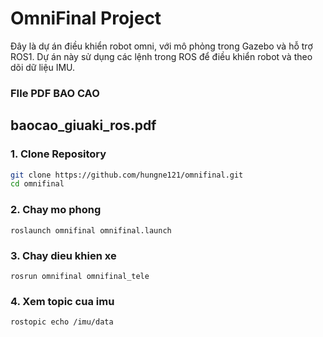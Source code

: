 # OmniFinal Project

Đây là dự án điều khiển robot omni, với mô phỏng trong Gazebo và hỗ trợ ROS1. Dự án này sử dụng các lệnh trong ROS để điều khiển robot và theo dõi dữ liệu IMU.
### FIle PDF BAO CAO
## baocao_giuaki_ros.pdf

### 1. Clone Repository

```bash
git clone https://github.com/hungne121/omnifinal.git
cd omnifinal
```

### 2. Chay mo phong
```roslaunch omnifinal omnifinal.launch```
### 3. Chay dieu khien xe
```rosrun omnifinal omnifinal_tele```
### 4. Xem topic cua imu
```rostopic echo /imu/data```

